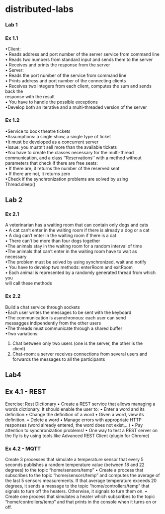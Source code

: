 ﻿# distributed-labs

### Lab 1

### Ex 1.1

•Client:  
• Reads address and port number of the server service from command line  
• Reads two numbers from standard input and sends them to the server  
• Receives and prints the response from the server  
• Server:  
• Reads the port number of the service from command line  
• Prints address and port number of the connecting clients  
• Receives two integers from each client, computes the sum and sends back the  
response with the result  
• You have to handle the possible exceptions  
•Develop both an iterative and a multi-threaded version of the server

### Ex 1.2

•Service to book theatre tickets  
•Assumptions: a single show, a single type of ticket  
•It must be developed as a concurrent server  
•Issue: you mustn’t sell more than the available tickets  
•You have to create the classes necessary for the multi-thread  
communication, and a class ‘‘Reservations’’ with a method without  
parameters that check if there are free seats:  
• If there are, it returns the number of the reserved seat  
• If there are not, it returns zero  
•Check if the synchronization problems are solved by using  
Thread.sleep()

## Lab 2

### Ex 2.1

A veterinarian has a waiting room that can contain only dogs and cats  
• A cat can’t enter in the waiting room if there is already a dog or a cat  
• A dog can’t enter in the waiting room if there is a cat  
• There can’t be more than four dogs together  
•The animals stay in the waiting room for a random interval of time  
•The animals that can’t enter in the waiting room have to wait as  
necessary  
•The problem must be solved by using synchronized, wait and notify  
• You have to develop two methods: enterRoom and exitRoom  
• Each animal is represented by a randomly generated thread from which you  
will call these methods

### Ex 2.2

Build a chat service through sockets  
•Each user writes the messages to be sent with the keyboard  
•The communication is asynchronous: each user can send  
messagges indipendently from the other users  
•The threads must communicate through a shared buffer  
•Two variations:

1. Chat between only two users (one is the server, the other is the  
   client)
2. Chat-room: a server receives connections from several users and  
   forwards the messages to all the participants

## Lab4
## Ex 4.1 - REST
Exercise: Rest Dictionary
• Create a REST service that allows managing a words dictionary. It should
enable the user to:
• Enter a word and its definition
• Change the definition of a word
• Given a word, view its definition.
• Delete a word
• Manage errors with appropriate HTTP responses (word already entered, the
word does not exist,...)
• Pay attention to synchronization problems!
• One way to test a REST server on the fly is by using tools like Advanced REST
Client (plugin for Chrome)


### Ex 4.2 - MQTT

Create 3 processes that simulate a temperature sensor that every 5 seconds
publishes a random temperature value (between 18 and 22 degrees) to the topic
“home/sensors/temp”
• Create a process that subscribes to the topic “home/sensors/temp” and computes
the average of the last 5 sensors measurements. If that average temperature
exceeds 20 degrees, it sends a message to the topic “home/controllers/temp” that
signals to turn off the heaters. Otherwise, it signals to turn them on.
• Create one process that simulates a heater which subscribes to the topic
“home/controllers/temp” and that prints in the console when it turns on or off.
